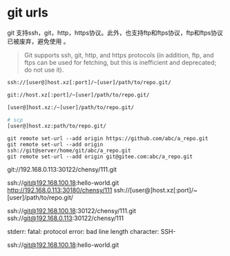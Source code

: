 # git urls

git 支持ssh，git，http，https协议。此外，也支持ftp和ftps协议，ftp和ftps协议已被废弃，避免使用 。

> Git supports ssh, git, http, and https protocols (in addition, ftp, and ftps can be used for fetching, but this is inefficient and deprecated; do not use it).

``` bash
ssh://[user@]host.xz[:port]/~[user]/path/to/repo.git/

git://host.xz[:port]/~[user]/path/to/repo.git/

[user@]host.xz:/~[user]/path/to/repo.git/

# scp
[user@]host.xz:path/to/repo.git/
```


```
git remote set-url --add origin https://github.com/abc/a_repo.git
git remote set-url --add origin ssh://git@server/home/git/abc/a_repo.git
git remote set-url --add origin git@gitee.com:abc/a_repo.git
```

git://192.168.0.113:30122/chensy/111.git

ssh://git@192.168.100.18:hello-world.git 
http://192.168.0.113:30180/chensy/111
ssh://[user@]host.xz[:port]/~[user]/path/to/repo.git/

ssh://git@192.168.100.18:30122/chensy/111.git
ssh://git@192.168.0.113:30122/chensy/111

stderr: fatal: protocol error: bad line length character: SSH-

ssh://git@192.168.100.18:hello-world.git 